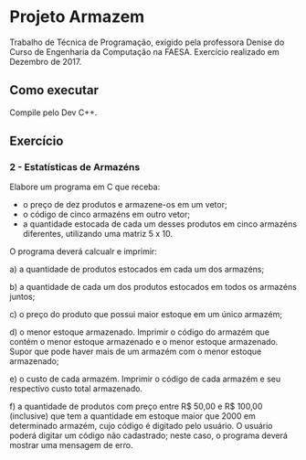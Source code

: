 # Projeto Armazem

Trabalho de Técnica de Programação, exigido pela professora Denise do Curso de Engenharia da Computação na FAESA.
Exercício realizado em Dezembro de 2017.

## Como executar

Compile pelo Dev C++.

## Exercício

### 2 - Estatísticas de Armazéns

Elabore um programa em C que receba:

 - o preço de dez produtos e armazene-os em um vetor;
 - o código de cinco armazéns em outro vetor;
 - a quantidade estocada de cada um desses produtos em cinco armazéns diferentes, utilizando uma matriz 5 x 10.

O programa deverá calcualr e imprimir:

 a) a quantidade de produtos estocados em cada um dos armazéns;

 b) a quantidade de cada um dos produtos estocados em todos os armazéns juntos;
 
 c) o preço do produto que possui maior estoque em um único armazém;
 
 d) o menor estoque armazenado. Imprimir o código do armazém que contém o menor estoque armazenado e o menor estoque 
 armazenado. Supor que pode haver mais de um armazém com o menor estoque armazenado;
 
 e) o custo de cada armazém. Imprimir o código de cada armazém e seu respectivo custo total armazenado.
 
 f) a quantidade de produtos com preço entre R$ 50,00 e R$ 100,00 (inclusive) que tem a quantidade em estoque maior que 2000 em determinado armazém, cujo código é digitado pelo usuário. O usuário poderá digitar um código não cadastrado; neste caso, o programa deverá mostrar uma mensagem de erro.

